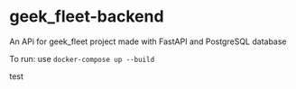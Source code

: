# geek_fleet-backend
An APi for geek_fleet project made with FastAPI and PostgreSQL database

To run:
use ```docker-compose up --build ```

test 